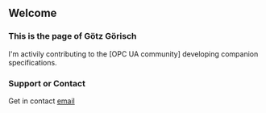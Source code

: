 ## Welcome

### This is the page of Götz Görisch


I'm activily contributing to the [OPC UA community] developing companion specifications.


### Support or Contact

Get in contact [email](mailto:ggoerisch+github@gmail.com)
